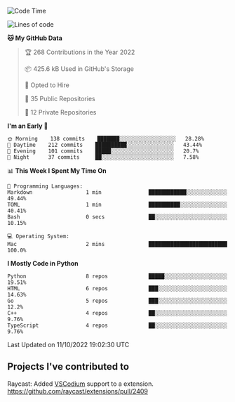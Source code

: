 <!--START_SECTION:waka-->
![Code Time](http://img.shields.io/badge/Code%20Time-160%20hrs%2022%20mins-blue)

![Lines of code](https://img.shields.io/badge/From%20Hello%20World%20I%27ve%20Written-2%20Million%20lines%20of%20code-blue)

**🐱 My GitHub Data** 

> 🏆 268 Contributions in the Year 2022
 > 
> 📦 425.6 kB Used in GitHub's Storage 
 > 
> 💼 Opted to Hire
 > 
> 📜 35 Public Repositories 
 > 
> 🔑 12 Private Repositories  
 > 
**I'm an Early 🐤** 

```text
🌞 Morning    138 commits    ███████░░░░░░░░░░░░░░░░░░   28.28% 
🌆 Daytime    212 commits    ██████████░░░░░░░░░░░░░░░   43.44% 
🌃 Evening    101 commits    █████░░░░░░░░░░░░░░░░░░░░   20.7% 
🌙 Night      37 commits     ██░░░░░░░░░░░░░░░░░░░░░░░   7.58%

```


📊 **This Week I Spent My Time On** 

```text
💬 Programming Languages: 
Markdown                 1 min               ████████████░░░░░░░░░░░░░   49.44% 
TOML                     1 min               ██████████░░░░░░░░░░░░░░░   40.41% 
Bash                     0 secs              ██░░░░░░░░░░░░░░░░░░░░░░░   10.15%

💻 Operating System: 
Mac                      2 mins              █████████████████████████   100.0%

```

**I Mostly Code in Python** 

```text
Python                   8 repos             █████░░░░░░░░░░░░░░░░░░░░   19.51% 
HTML                     6 repos             ███░░░░░░░░░░░░░░░░░░░░░░   14.63% 
Go                       5 repos             ███░░░░░░░░░░░░░░░░░░░░░░   12.2% 
C++                      4 repos             ██░░░░░░░░░░░░░░░░░░░░░░░   9.76% 
TypeScript               4 repos             ██░░░░░░░░░░░░░░░░░░░░░░░   9.76%

```



 Last Updated on 11/10/2022 19:02:30 UTC
<!--END_SECTION:waka-->

## Projects I've contributed to
Raycast: Added [VSCodium](https://github.com/VSCodium/vscodium) support to a extension. https://github.com/raycast/extensions/pull/2409
